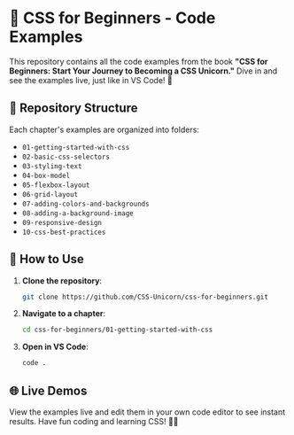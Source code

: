 # 📘 CSS for Beginners - Code Examples

This repository contains all the code examples from the book **"CSS for Beginners: Start Your Journey to
Becoming a CSS Unicorn."** Dive in and see the examples live, just like in VS Code! 🌟

## 📂 Repository Structure

Each chapter's examples are organized into folders:

- `01-getting-started-with-css`
- `02-basic-css-selectors`
- `03-styling-text`
- `04-box-model`
- `05-flexbox-layout`
- `06-grid-layout`
- `07-adding-colors-and-backgrounds`
- `08-adding-a-background-image`
- `09-responsive-design`
- `10-css-best-practices`

## 🔧 How to Use

1. **Clone the repository**:
   ```bash
   git clone https://github.com/CSS-Unicorn/css-for-beginners.git
   ```
2. **Navigate to a chapter**:
   ```bash
   cd css-for-beginners/01-getting-started-with-css
   ```
3. **Open in VS Code**:
   ```bash
   code .
   ```

## 🌐 Live Demos

View the examples live and edit them in your own code editor to see instant results. Have fun coding and learning CSS! 🎨✨

